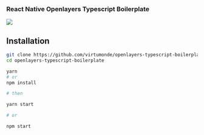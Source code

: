 ### React Native Openlayers Typescript Boilerplate

<p>
<img src="https://github.com/virtumonde/openlayers-typescript-boilerplate/raw/master/openlayers.png" />
</p>


## Installation

```bash
git clone https://github.com/virtumonde/openlayers-typescript-boilerplate.git
cd openlayers-typescript-boilerplate

yarn
# or
npm install

# then

yarn start

# or

npm start

```
